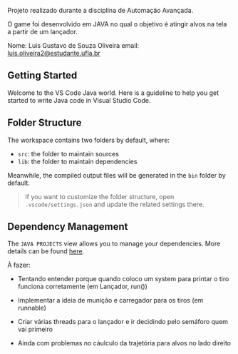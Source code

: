 Projeto realizado durante a disciplina de Automação Avançada.

O game foi desenvolvido em JAVA no qual o objetivo é atingir alvos na tela a partir de um lançador.

Nome: Luis Gustavo de Souza Oliveira
email: luis.oliveira2@estudante.ufla.br

## Getting Started

Welcome to the VS Code Java world. Here is a guideline to help you get started to write Java code in Visual Studio Code.

## Folder Structure

The workspace contains two folders by default, where:

- `src`: the folder to maintain sources
- `lib`: the folder to maintain dependencies

Meanwhile, the compiled output files will be generated in the `bin` folder by default.

> If you want to customize the folder structure, open `.vscode/settings.json` and update the related settings there.

## Dependency Management

The `JAVA PROJECTS` view allows you to manage your dependencies. More details can be found [here](https://github.com/microsoft/vscode-java-dependency#manage-dependencies).

À fazer:

- Tentando entender porque quando coloco um system para printar o tiro funciona corretamente (em Lançador, run())

- Implementar a ideia de munição e carregador para os tiros (em runnable)
- Criar várias threads para o lançador e ir decidindo pelo semáforo quem vai primeiro
- Ainda com problemas no cáulculo da trajetória para alvos no lado direito

